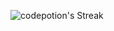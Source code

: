 ![codepotion's Streak](https://github-readme-streak-stats.herokuapp.com/?user=codepotion&theme=vue-dark&hide_border=true)
